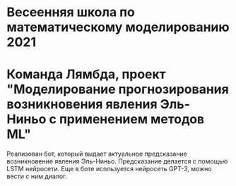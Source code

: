 # Весеенняя школа по математическому моделированию 2021
# Команда Лямбда, проект "Моделирование прогнозирования возникновения явления Эль-Ниньо с применением методов ML"

Реализован бот, который выдает актуальное предсказание возникновение явления Эль-Ниньо. Предсказание делается с помощью LSTM нейросети.
Еще в боте испльзуется нейросеть GPT-3, можно вести с ним диалог.

